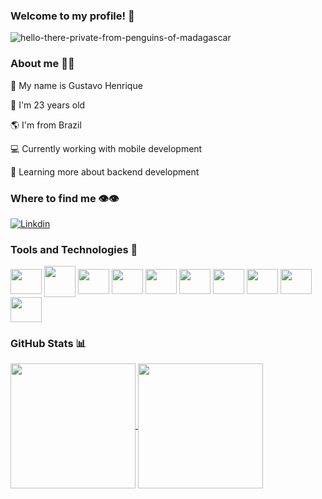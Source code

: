 ### Welcome to my profile! 👋

![hello-there-private-from-penguins-of-madagascar](https://github.com/Codestavo/Codestavo/assets/147189493/402086e4-693d-48ee-950c-e4c1c3f80ccf)


### About me 🧍🏻

<div>

<p>
  🙂 My name is Gustavo Henrique
</p>
<p>
  🥳 I'm 23 years old
</p>
<p>
  🌎 I'm from Brazil
</p>
<p>
  💻 Currently working with mobile development
</p>
<p>
  🧐 Learning more about backend development
</p>

</div>

### Where to find me 👁️👁️
[![Linkdin](https://img.shields.io/badge/LinkedIn-0077B5?style=for-the-badge&logo=linkedin&logoColor=white)](https://www.linkedin.com/in/gustavo-henrique-167344216/)

### Tools and Technologies 🔧
<div>
<img align="center" height="40" width="50" src="https://cdn.jsdelivr.net/gh/devicons/devicon/icons/android/android-original.svg" />
<img align="center" height="50" width="50" src="https://media.discordapp.net/attachments/805271990483157002/1162094365670383668/Vectorized_Apple_gray_logo.svg.png" />
<img align="center" height="40" width="50" src="https://cdn.jsdelivr.net/gh/devicons/devicon/icons/flutter/flutter-original.svg" />
<img align="center" height="40" width="50" src="https://cdn.jsdelivr.net/gh/devicons/devicon/icons/swift/swift-original.svg" />
<img align="center" height="40" width="50" src="https://cdn.jsdelivr.net/gh/devicons/devicon/icons/kotlin/kotlin-original.svg" />
<img align="center" height="40" width="50" src="https://cdn.jsdelivr.net/gh/devicons/devicon/icons/python/python-original.svg" />
<img align="center" height="40" width="50" src="https://cdn.jsdelivr.net/gh/devicons/devicon/icons/firebase/firebase-plain.svg" />
<img align="center" height="40" width="50" src="https://cdn.jsdelivr.net/gh/devicons/devicon/icons/gitlab/gitlab-original.svg" />
<img align="center" height="40" width="50" src="https://cdn.jsdelivr.net/gh/devicons/devicon/icons/git/git-original.svg" />
<img align="center" height="40" width="50" src="https://cdn.jsdelivr.net/gh/devicons/devicon/icons/postgresql/postgresql-original.svg" />
</div>

### GitHub Stats 📊

<a href="https://github.com/anuraghazra/github-readme-stats">
  <img height=200 align="center" src="https://github-readme-stats.vercel.app/api?username=Codestavo&show_icons=true&theme=radical" />
</a>
<a href="https://github.com/anuraghazra/convoychat">
  <img height=200 align="center" src="https://github-readme-stats.vercel.app/api/top-langs?username=Codestavo&layout=compact&langs_count=8&card_width=320&theme=radical" />
</a>
